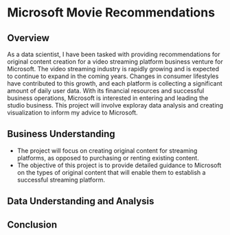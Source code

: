 # Microsoft Movie Recommendations

## Overview
As a data scientist, I have been tasked with providing recommendations for original content creation for a video streaming platform business venture for Microsoft. The video streaming industry is rapidly growing and is expected to continue to expand in the coming years. Changes in consumer lifestyles have contributed to this growth, and each platform is collecting a significant amount of daily user data. With its financial resources and successful business operations, Microsoft is interested in entering and leading the studio business. This project will involve exploray data analysis and creating visualization to inform my advice to Microsoft.
## Business Understanding
* The project will focus on creating original content for streaming platforms, as opposed to purchasing or renting existing content.
* The objective of this project is to provide detailed guidance to Microsoft on the types of original content that will enable them to establish a successful streaming platform.
## Data Understanding and Analysis

## Conclusion

